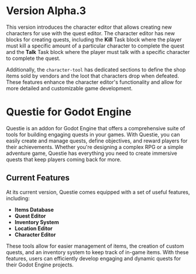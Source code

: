 # Version Alpha.3
This version introduces the character editor that allows creating new characters for use with the quest editor. The character editor has new blocks for creating quests, including the **Kill** Task block where the player must kill a specific amount of a particular character to complete the quest and the **Talk** Task block where the player must talk with a specific character to complete the quest.

Additionally, the `character-tool` has dedicated sections to define the shop items sold by vendors and the loot that characters drop when defeated. These features enhance the character editor's functionality and allow for more detailed and customizable game development.

# Questie for Godot Engine
Questie is an addon for Godot Engine that offers a comprehensive suite of tools for building engaging quests in your games. With Questie, you can easily create and manage quests, define objectives, and reward players for their achievements. Whether you're designing a complex RPG or a simple adventure game, Questie has everything you need to create immersive quests that keep players coming back for more.

## Current Features
At its current version, Questie comes equipped with a set of useful features, including:

- **Items Database**
- **Quest Editor**
- **Inventory System**
- **Location Editor**
- **Character Editor**

These tools allow for easier management of items, the creation of custom quests, and an inventory system to keep track of in-game items. With these features, users can efficiently develop engaging and dynamic quests for their Godot Engine projects.
